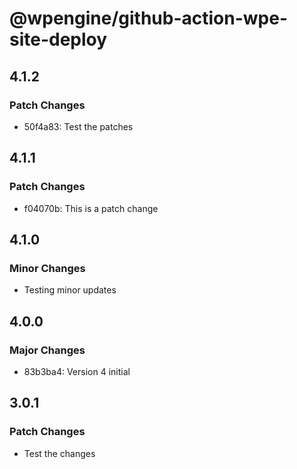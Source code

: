 # @wpengine/github-action-wpe-site-deploy

## 4.1.2

### Patch Changes

- 50f4a83: Test the patches

## 4.1.1

### Patch Changes

- f04070b: This is a patch change

## 4.1.0

### Minor Changes

- Testing minor updates

## 4.0.0

### Major Changes

- 83b3ba4: Version 4 initial

## 3.0.1

### Patch Changes

- Test the changes
